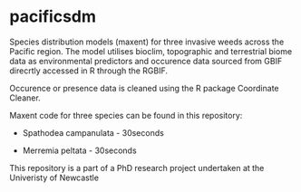 # pacificsdm
Species distribution models (maxent) for three invasive weeds across the Pacific region. The model utilises bioclim, topographic and terrestrial biome data as environmental predictors and occurence data sourced from GBIF direcrtly accessed in R through the RGBIF.

Occurence or presence data is cleaned using the R package Coordinate Cleaner.

Maxent code for three species can be found in this repository:
<ul> <li> Spathodea campanulata - 30seconds </li></ul>
<ul> <li> Merremia peltata - 30seconds </li></ul>


This repository is a part of a PhD research project undertaken at the Univeristy of Newcastle
